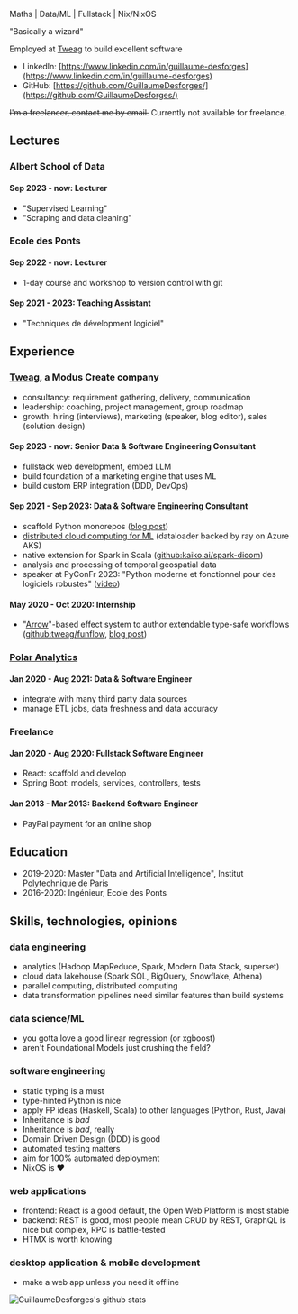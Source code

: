 Maths | Data/ML | Fullstack | Nix/NixOS

"Basically a wizard"

Employed at [Tweag](https://tweag.io) to build excellent software

* LinkedIn: [https://www.linkedin.com/in/guillaume-desforges](https://www.linkedin.com/in/guillaume-desforges)
* GitHub: [https://github.com/GuillaumeDesforges/](https://github.com/GuillaumeDesforges/)

~~I'm a freelancer, contact me by email.~~ Currently not available for freelance.

## Lectures

### Albert School of Data

#### Sep 2023 - now: Lecturer
* "Supervised Learning"
* "Scraping and data cleaning"

### Ecole des Ponts

#### Sep 2022 - now: Lecturer
* 1-day course and workshop to version control with git

#### Sep 2021 - 2023: Teaching Assistant
* "Techniques de dévelopment logiciel"

## Experience

### [Tweag](https://www.tweag.io/), a Modus Create company

* consultancy: requirement gathering, delivery, communication
* leadership: coaching, project management, group roadmap
* growth: hiring (interviews), marketing (speaker, blog editor), sales (solution design)

#### Sep 2023 - now: Senior Data & Software Engineering Consultant
* fullstack web development, embed LLM
* build foundation of a marketing engine that uses ML
* build custom ERP integration (DDD, DevOps)

#### Sep 2021 - Sep 2023: Data & Software Engineering Consultant
* scaffold Python monorepos ([blog post](https://www.tweag.io/blog/2023-04-04-python-monorepo-1/))
* [distributed cloud computing for ML](https://www.tweag.io/blog/2023-04-20-medical-computing-at-scale/) (dataloader backed by ray on Azure AKS)
* native extension for Spark in Scala ([github:kaiko.ai/spark-dicom](https://github.com/kaiko-ai/spark-dicom))
* analysis and processing of temporal geospatial data
* speaker at PyConFr 2023: "Python moderne et fonctionnel pour des logiciels robustes" ([video](https://pyvideo.org/pycon-fr-2023/python-moderne-et-fonctionnel-pour-des-logiciels-robustes.html))

#### May 2020 - Oct 2020: Internship
* "[Arrow](https://www.sciencedirect.com/science/article/pii/S0167642399000234)"-based effect system to author extendable type-safe workflows ([github:tweag/funflow](https://github.com/tweag/funflow), [blog post](https://www.tweag.io/blog/2021-09-23-funflow2-intro/))

### [Polar Analytics](https://www.polaranalytics.com/)

#### Jan 2020 - Aug 2021: Data & Software Engineer
* integrate with many third party data sources
* manage ETL jobs, data freshness and data accuracy

### Freelance

#### Jan 2020 - Aug 2020: Fullstack Software Engineer
* React: scaffold and develop
* Spring Boot: models, services, controllers, tests 

#### Jan 2013 - Mar 2013: Backend Software Engineer
* PayPal payment for an online shop

## Education

* 2019-2020: Master "Data and Artificial Intelligence", Institut Polytechnique de Paris
* 2016-2020: Ingénieur, Ecole des Ponts

## Skills, technologies, opinions

### data engineering
* analytics (Hadoop MapReduce, Spark, Modern Data Stack, superset)
* cloud data lakehouse (Spark SQL, BigQuery, Snowflake, Athena)
* parallel computing, distributed computing
* data transformation pipelines need similar features than build systems

### data science/ML
* you gotta love a good linear regression (or xgboost)
* aren't Foundational Models just crushing the field?

### software engineering
* static typing is a must
* type-hinted Python is nice
* apply FP ideas (Haskell, Scala) to other languages (Python, Rust, Java)
* Inheritance is _bad_
* Inheritance is _bad_, really
* Domain Driven Design (DDD) is good
* automated testing matters
* aim for 100% automated deployment
* NixOS is ❤

### web applications
* frontend: React is a good default, the Open Web Platform is most stable
* backend: REST is good, most people mean CRUD by REST, GraphQL is nice but complex, RPC is battle-tested
* HTMX is worth knowing

### desktop application & mobile development
* make a web app unless you need it offline

![GuillaumeDesforges's github stats](https://github-readme-stats.vercel.app/api?username=GuillaumeDesforges&show_icons=true&theme=dark)
